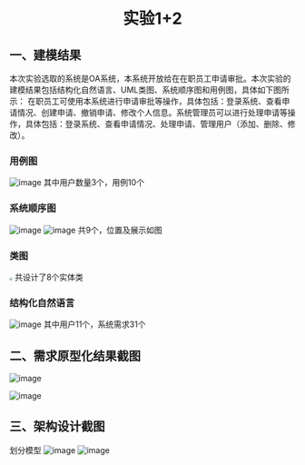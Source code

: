 <h1 align = "center">实验1+2</h1> 

## 一、建模结果

本次实验选取的系统是OA系统，本系统开放给在在职员工申请审批。本次实验的建模结果包括结构化自然语言、UML类图、系统顺序图和用例图，具体如下图所示：
在职员工可使用本系统进行申请审批等操作，具体包括：登录系统、查看申请情况、创建申请、撤销申请、修改个人信息。系统管理员可以进行处理申请等操作，具体包括：登录系统、查看申请情况、处理申请、管理用户（添加、删除、修改）。

### 用例图
![image](https://github.com/user-attachments/assets/5f29ef0a-a279-4247-a884-1667a63e23ae)
其中用户数量3个，用例10个

### 系统顺序图
![image](https://github.com/user-attachments/assets/e6a371ab-76b4-4c3a-99aa-b627c7ef8c5d)
![image](https://github.com/user-attachments/assets/5ef588e5-90a2-41c4-bb78-8df7243b8b25)
共9个，位置及展示如图

### 类图
<img src="https://gitee.com/image-md/img/raw/master/微信截图_20231027143246.png" style="zoom: 33%;" />
共设计了8个实体类

### 结构化自然语言
![image](https://github.com/user-attachments/assets/f879e305-eb47-472e-9bf5-242c838a0045)
其中用户11个，系统需求31个

## 二、需求原型化结果截图
![image](https://github.com/user-attachments/assets/760ae0b2-c95f-444b-869b-e81165f1f5df)

![image](https://github.com/user-attachments/assets/7bdb0885-e88c-4019-abdb-075f2d930718)

## 三、架构设计截图
划分模型
![image](https://github.com/user-attachments/assets/a44d14f5-a788-4f54-a894-ecb0857ea538)
![image](https://github.com/user-attachments/assets/7c2a3e55-c340-402f-95f3-5bfb02c089fe)
